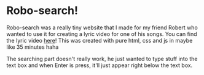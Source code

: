 # Robo-search!
Robo-search was a really tiny website that I made for my friend Robert who wanted to use it for creating a lyric video for one of his songs. You can find the lyric video [here](https://youtu.be/v5HN0ecilVg)!
This was created with pure html, css and js in maybe like 35 minutes haha

The searching part doesn't really work, he just wanted to type stuff into the text box and when Enter is press, it'll just appear right below the text box.